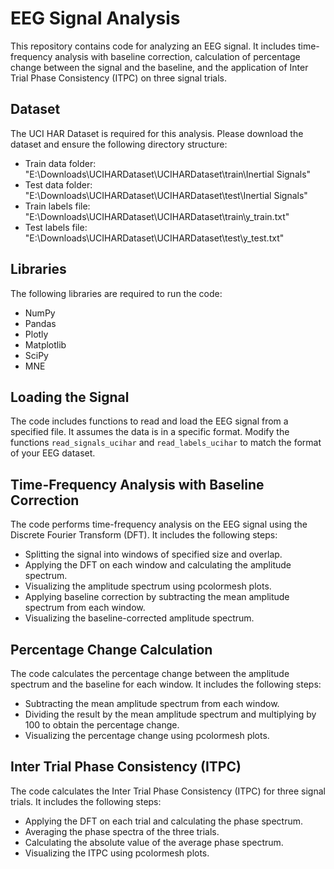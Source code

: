 # EEG Signal Analysis

This repository contains code for analyzing an EEG signal. It includes time-frequency analysis with baseline correction, calculation of percentage change between the signal and the baseline, and the application of Inter Trial Phase Consistency (ITPC) on three signal trials.

## Dataset

The UCI HAR Dataset is required for this analysis. Please download the dataset and ensure the following directory structure:

- Train data folder: "E:\\Downloads\\UCIHARDataset\\UCIHARDataset\\train\\Inertial Signals"
- Test data folder: "E:\\Downloads\\UCIHARDataset\\UCIHARDataset\\test\\Inertial Signals"
- Train labels file: "E:\\Downloads\\UCIHARDataset\\UCIHARDataset\\train\\y_train.txt"
- Test labels file: "E:\\Downloads\\UCIHARDataset\\UCIHARDataset\\test\\y_test.txt"

## Libraries

The following libraries are required to run the code:
- NumPy
- Pandas
- Plotly
- Matplotlib
- SciPy
- MNE


## Loading the Signal

The code includes functions to read and load the EEG signal from a specified file. It assumes the data is in a specific format. Modify the functions `read_signals_ucihar` and `read_labels_ucihar` to match the format of your EEG dataset.

## Time-Frequency Analysis with Baseline Correction

The code performs time-frequency analysis on the EEG signal using the Discrete Fourier Transform (DFT). It includes the following steps:
- Splitting the signal into windows of specified size and overlap.
- Applying the DFT on each window and calculating the amplitude spectrum.
- Visualizing the amplitude spectrum using pcolormesh plots.
- Applying baseline correction by subtracting the mean amplitude spectrum from each window.
- Visualizing the baseline-corrected amplitude spectrum.

## Percentage Change Calculation

The code calculates the percentage change between the amplitude spectrum and the baseline for each window. It includes the following steps:
- Subtracting the mean amplitude spectrum from each window.
- Dividing the result by the mean amplitude spectrum and multiplying by 100 to obtain the percentage change.
- Visualizing the percentage change using pcolormesh plots.

## Inter Trial Phase Consistency (ITPC)

The code calculates the Inter Trial Phase Consistency (ITPC) for three signal trials. It includes the following steps:
- Applying the DFT on each trial and calculating the phase spectrum.
- Averaging the phase spectra of the three trials.
- Calculating the absolute value of the average phase spectrum.
- Visualizing the ITPC using pcolormesh plots.

